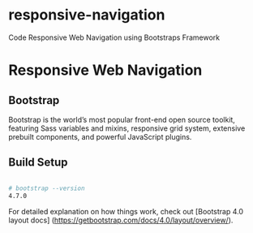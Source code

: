 # responsive-navigation
Code Responsive Web Navigation using Bootstraps Framework
# Responsive Web Navigation

## Bootstrap
Bootstrap is the world’s most popular front-end open source toolkit, featuring Sass variables and mixins, responsive grid system, extensive prebuilt components, and powerful JavaScript plugins.

## Build Setup

```bash

# bootstrap --version
4.7.0

```


For detailed explanation on how things work, check out [Bootstrap 4.0 layout docs] (https://getbootstrap.com/docs/4.0/layout/overview/).

